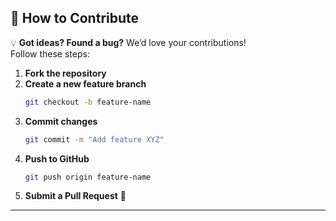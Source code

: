 
## **📢 How to Contribute**  

💡 **Got ideas? Found a bug?** We’d love your contributions!  
Follow these steps:  

1. **Fork the repository**  
2. **Create a new feature branch**  
   ```bash
   git checkout -b feature-name
   ```
3. **Commit changes**  
   ```bash
   git commit -m "Add feature XYZ"
   ```
4. **Push to GitHub**  
   ```bash
   git push origin feature-name
   ```
5. **Submit a Pull Request** 🚀  

---
